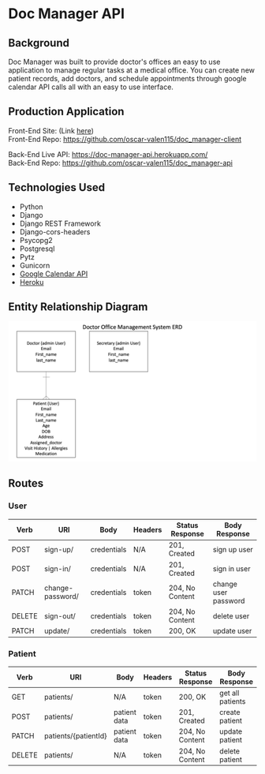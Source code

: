 # Doc Manager API

## Background
Doc Manager was built to provide doctor's offices an easy to use application to manage regular tasks at a medical office. You can create new patient records, add doctors, and schedule appointments through google calendar API calls all with an easy to use interface.

## Production Application
Front-End Site: (Link [here](https://oscar-valen115.github.io/doc_manager-client/))  
Front-End Repo: https://github.com/oscar-valen115/doc_manager-client  

Back-End Live API: https://doc-manager-api.herokuapp.com/  
Back-End Repo: https://github.com/oscar-valen115/doc_manager-api

## Technologies Used
- Python
- Django
- Django REST Framework
- Django-cors-headers
- Psycopg2
- Postgresql
- Pytz
- Gunicorn
- [Google Calendar API](https://developers.google.com/calendar)
- [Heroku](https://www.heroku.com)

## Entity Relationship Diagram  

![ERD](./staticfiles/admin/img/Capstone_Office_Assistant_ERD.jpg)

## Routes
### User

Verb | URI | Body | Headers | Status Response | Body Response
--- | --- | --- | --- | --- | ---
POST | sign-up/ | credentials | N/A | 201, Created | sign up user
POST | sign-in/ | credentials | N/A | 201, Created | sign in user
PATCH| change-password/ | credentials | token | 204, No Content | change user password
DELETE | sign-out/ | credentials | token | 204, No Content | delete user
PATCH| update/ | credentials | token | 200, OK | update user  
  
  
### Patient

Verb | URI | Body | Headers | Status Response | Body Response
--- | --- | --- | --- | --- | ---
GET | patients/ | N/A | token | 200, OK | get all patients
POST | patients/ | patient data | token | 201, Created | create patient
PATCH| patients/{patientId} | patient data | token | 204, No Content | update patient
DELETE | patients/ | N/A | token | 204, No Content | delete patient